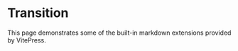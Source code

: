 # Transition

This page demonstrates some of the built-in markdown extensions provided by VitePress.